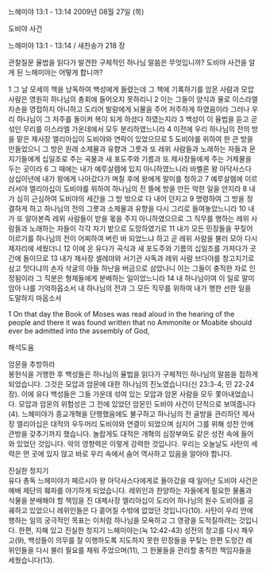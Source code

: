 느헤미야 13:1 - 13:14 
2009년 08월 27일 (목)

도비야 사건



느헤미야 13:1 - 13:14 / 새찬송가 218 장


관찰질문
율법을 읽다가 발견한 구체적인 하나님 말씀은 무엇입니까?
도비야 사건을 알게 된 느헤미야는 어떻게 합니까?

1 그 날 모세의 책을 낭독하여 백성에게 들렸는데 그 책에 기록하기를 암몬 사람과 모압 사람은 영원히 하나님의 총회에 들어오지 못하리니 2 이는 그들이 양식과 물로 이스라엘 자손을 영접하지 아니하고 도리어 발람에게 뇌물을 주어 저주하게 하였음이라 그러나 우리 하나님이 그 저주를 돌이켜 복이 되게 하셨다 하였는지라 3 백성이 이 율법을 듣고 곧 섞인 무리를 이스라엘 가운데에서 모두 분리하였느니라 4 이전에 우리 하나님의 전의 방을 맡은 제사장 엘리아십이 도비야와 연락이 있었으므로 5 도비야를 위하여 한 큰 방을 만들었으니 그 방은 원래 소제물과 유향과 그릇과 또 레위 사람들과 노래하는 자들과 문지기들에게 십일조로 주는 곡물과 새 포도주와 기름과 또 제사장들에게 주는 거제물을 두는 곳이라 6 그 때에는 내가 예루살렘에 있지 아니하였느니라 바벨론 왕 아닥사스다 삼십이년에 내가 왕에게 나아갔다가 며칠 후에 왕에게 말미를 청하고 7 예루살렘에 이르러서야 엘리아십이 도비야를 위하여 하나님의 전 뜰에 방을 만든 악한 일을 안지라 8 내가 심히 근심하여 도비야의 세간을 그 방 밖으로 다 내어 던지고 9 명령하여 그 방을 정결하게 하고 하나님의 전의 그릇과 소제물과 유향을 다시 그리로 들여놓았느니라 10 내가 또 알아본즉 레위 사람들이 받을 몫을 주지 아니하였으므로 그 직무를 행하는 레위 사람들과 노래하는 자들이 각각 자기 밭으로 도망하였기로 11 내가 모든 민장들을 꾸짖어 이르기를 하나님의 전이 어찌하여 버린 바 되었느냐 하고 곧 레위 사람을 불러 모아 다시 제자리에 세웠더니 12 이에 온 유다가 곡식과 새 포도주와 기름의 십일조를 가져다가 곳간에 들이므로 13 내가 제사장 셀레먀와 서기관 사독과 레위 사람 브다야를 창고지기로 삼고 맛다냐의 손자 삭굴의 아들 하난을 버금으로 삼았나니 이는 그들이 충직한 자로 인정됨이라 그 직분은 형제들에게 분배하는 일이었느니라 14 내 하나님이여 이 일로 말미암아 나를 기억하옵소서 내 하나님의 전과 그 모든 직무를 위하여 내가 행한 선한 일을 도말하지 마옵소서  

1 On that day the Book of Moses was read aloud in the hearing of the people and there it was found written that no Ammonite or Moabite should ever be admitted into the assembly of God,

해석도움





암몬을 추방하라  
봉헌식을 거행한 후 백성들은 하나님의 율법을 읽다가 구체적인 하나님의 말씀을 접하게 되었습니다. 그것은 모압과 암몬에 대한 하나님의 진노였습니다(신 23:3-4; 민 22-24장). 이에 유다 백성들은 그들 가운데 섞여 있는 모압과 암몬 사람을 모두 쫓아내었습니다. 모압과 암몬의 위험성은 그 전에 있었던 암몬인 도비야 사건이 단적으로 보여줍니다(4). 느헤미야가 종교개혁을 단행했음에도 불구하고 하나님의 전 골방을 관리하던 제사장 엘리아십은 대적의 우두머리 도비야와 연결이 되었으며 심지어 그를 위해 성전 안에 큰방을 갖추기까지 했습니다. 놀랍게도 대적은 개혁의 심장부와도 같은 성전 속에 들어와 있었던 것입니다. 악의 영향력은 이렇게 강력한 것입니다. 우리는 오늘날도 사탄의 세력은 먼 곳에 있지 않고 바로 우리 속에서 숨어 역사하고 있음을 알아야 합니다.     

진실한 청지기  
유다 총독 느헤미야가 페르시아 왕 아닥사스다에게로 돌아갔을 때 일어난 도비야 사건은 예배 제단의 훼파를 야기하게 되었습니다. 레위인과 찬양하는 자들에게 필요한 물품과 식물을 분배해야 할 책임을 진 대제사장 엘리아십이 도리어 하나님의 원수 도비야를 공궤하고 있었으니 레위인들은 다 흩어질 수밖에 없었던 것입니다(10). 사탄이 우리 안에 행하는 일의 궁극적인 목표는 이처럼 하나님을 모욕하고 그 영광을 도적질하려는 것입니다. 한편, 지혜 있고 진실한 청지기 느헤미야는(눅 12:42-43) 성전의 창고를 다시 채우고(9), 백성들이 의무를 잘 이행하도록 지도하지 못한 민장들을 꾸짖는 한편 도망간 레위인들을 다시 불러 필요를 채워 주었으며(11), 그 헌물들을 관리할 충직한 책임자들을 세웠습니다(13).